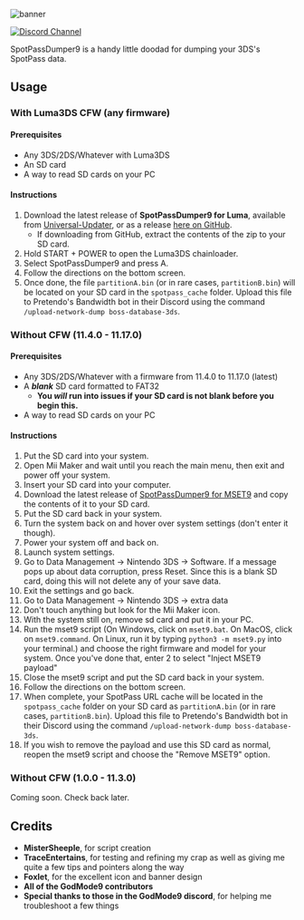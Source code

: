 ![banner](https://i.ibb.co/7zVmf7m/Spot-Pass-Dumper9-banner.png)

[![Discord Channel][discord-badge]][discord]

[discord]: https://discord.gg/537RyPNmSg
[discord-badge]: https://img.shields.io/discord/1209201515063943219?color=%237289DA&logo=discord&logoColor=%23FFFFFF

SpotPassDumper9 is a handy little doodad for dumping your 3DS's SpotPass data.

## Usage

### With Luma3DS CFW (any firmware)

#### Prerequisites
* Any 3DS/2DS/Whatever with Luma3DS
* An SD card
* A way to read SD cards on your PC

#### Instructions

1. Download the latest release of **SpotPassDumper9 for Luma**, available from [Universal-Updater](https://universal-team.net/projects/universal-updater.html), or as a release [here on GitHub](https://github.com/MisterSheeple/SpotPassDumper9/releases/download/v1.1/SpotPassDumper9_v1.1_Luma.zip).
   * If downloading from GitHub, extract the contents of the zip to your SD card.
2. Hold START + POWER to open the Luma3DS chainloader.
3. Select SpotPassDumper9 and press A.
4. Follow the directions on the bottom screen.
5. Once done, the file `partitionA.bin` (or in rare cases, `partitionB.bin`) will be located on your SD card in the `spotpass_cache` folder. Upload this file to Pretendo's Bandwidth bot in their Discord using the command `/upload-network-dump boss-database-3ds`.

### Without CFW (11.4.0 - 11.17.0)

#### Prerequisites
* Any 3DS/2DS/Whatever with a firmware from 11.4.0 to 11.17.0 (latest)
* A ***blank*** SD card formatted to FAT32
    * **You *will* run into issues if your SD card is not blank before you begin this.**
* A way to read SD cards on your PC

#### Instructions

1. Put the SD card into your system.
2. Open Mii Maker and wait until you reach the main menu, then exit and power off your system.
3. Insert your SD card into your computer.
4. Download the latest release of [SpotPassDumper9 for MSET9](https://github.com/MisterSheeple/SpotPassDumper9/releases/download/v1.1/SpotPassDumper9_v1.1_MSET9.zip) and copy the contents of it to your SD card.
5. Put the SD card back in your system.
6. Turn the system back on and hover over system settings (don't enter it though).
7. Power your system off and back on.
8. Launch system settings.
9. Go to Data Management -> Nintendo 3DS -> Software. If a message pops up about data corruption, press Reset. Since this is a blank SD card, doing this will not delete any of your save data.
10. Exit the settings and go back.
11. Go to Data Management -> Nintendo 3DS -> extra data
12. Don't touch anything but look for the Mii Maker icon.
13. With the system still on, remove sd card and put it in your PC.
14. Run the mset9 script (On Windows, click on `mset9.bat`. On MacOS, click on `mset9.command`. On Linux, run it by typing `python3 -m mset9.py` into your terminal.) and choose the right firmware and model for your system. Once you've done that, enter 2 to select "Inject MSET9 payload"
15. Close the mset9 script and put the SD card back in your system.
16. Follow the directions on the bottom screen.
17. When complete, your SpotPass URL cache will be located in the `spotpass_cache` folder on your SD card as `partitionA.bin` (or in rare cases, `partitionB.bin`). Upload this file to Pretendo's Bandwidth bot in their Discord using the command `/upload-network-dump boss-database-3ds`.
18. If you wish to remove the payload and use this SD card as normal, reopen the mset9 script and choose the "Remove MSET9" option.

### Without CFW (1.0.0 - 11.3.0)
Coming soon. Check back later.

## Credits
* **MisterSheeple**, for script creation
* **TraceEntertains**, for testing and refining my crap as well as giving me quite a few tips and pointers along the way
* **Foxlet**, for the excellent icon and banner design
* **All of the GodMode9 contributors**
* **Special thanks to those in the GodMode9 discord**, for helping me troubleshoot a few things
